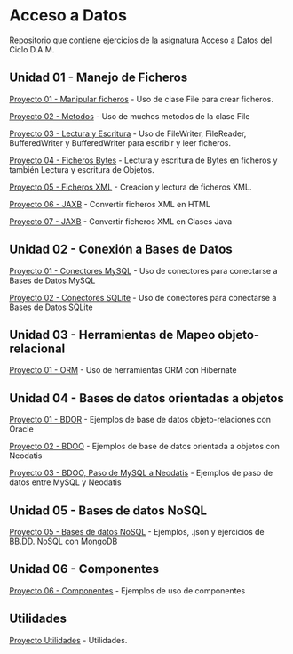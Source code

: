 # Acceso a Datos

Repositorio que contiene ejercicios de la asignatura Acceso a Datos del Ciclo D.A.M.

## Unidad 01 - Manejo de Ficheros

[Proyecto 01 - Manipular ficheros](https://github.com/oscarcillo/AccesoDatos/tree/master/src/UD01_P01_Manipular) - Uso de clase File para crear ficheros.

[Proyecto 02 - Metodos](https://github.com/oscarcillo/AccesoDatos/tree/master/src/UD01_P02_Metodos) - Uso de muchos metodos de la clase File

[Proyecto 03 - Lectura y Escritura](https://github.com/oscarcillo/AccesoDatos/tree/master/src/UD01_P03_lectura_escritura) - Uso de FileWriter, FileReader, BufferedWriter y BufferedWriter para escribir y leer ficheros.

[Proyecto 04 - Ficheros Bytes](https://github.com/oscarcillo/AccesoDatos/tree/master/src/UD01_P04_FicherosBytes) - Lectura y escritura de Bytes en ficheros y también Lectura y escritura de Objetos.

[Proyecto 05 - Ficheros XML](https://github.com/oscarcillo/AccesoDatos/tree/master/src/UD01_P05_FicherosXML) - Creacion y lectura de ficheros XML.

[Proyecto 06 - JAXB](https://github.com/oscarcillo/AccesoDatos/tree/master/src/UD01_P06_JAXB) - Convertir ficheros XML en HTML

[Proyecto 07 - JAXB](https://github.com/oscarcillo/AccesoDatos/tree/master/src/UD01_P07_JAXB_mapear_xml_clase) - Convertir ficheros XML en Clases Java

## Unidad 02 - Conexión a Bases de Datos

[Proyecto 01 - Conectores MySQL](https://github.com/oscarcillo/AccesoDatos/tree/master/src/UD02_P01_Conectores_MySQL) - Uso de conectores para conectarse a Bases de Datos MySQL

[Proyecto 02 - Conectores SQLite](https://github.com/oscarcillo/AccesoDatos/tree/master/src/UD02_P02_ConectoresSQLite) - Uso de conectores para conectarse a Bases de Datos SQLite

## Unidad 03 - Herramientas de Mapeo objeto-relacional

[Proyecto 01 - ORM](https://github.com/oscarcillo/AccesoDatos/tree/master/src/UD03_P01_ORM) - Uso de herramientas ORM con Hibernate

## Unidad 04 - Bases de datos orientadas a objetos

[Proyecto 01 - BDOR](https://github.com/oscarcillo/AccesoDatos/tree/master/src/UD04_P01_BDOR) - Ejemplos de base de datos objeto-relaciones con Oracle

[Proyecto 02 - BDOO](https://github.com/oscarcillo/AccesoDatos/tree/master/src/UD04_P02_BDOO) - Ejemplos de base de datos orientada a objetos con Neodatis

[Proyecto 03 - BDOO, Paso de MySQL a Neodatis](https://github.com/oscarcillo/AccesoDatos/tree/master/src/UD04_P03_BDOO_MySQL_a_Neodatis) - Ejemplos de paso de datos entre MySQL y Neodatis

## Unidad 05 - Bases de datos NoSQL

[Proyecto 05 - Bases de datos NoSQL](https://github.com/oscarcillo/AccesoDatos/tree/master/src/UD05_NoSQL) - Ejemplos, .json y ejercicios de BB.DD. NoSQL con MongoDB

## Unidad 06 - Componentes

[Proyecto 06 - Componentes](https://github.com/oscarcillo/AccesoDatos/tree/master/src/UD05_NoSQL) - Ejemplos de uso de componentes


## Utilidades

[Proyecto Utilidades](https://github.com/oscarcillo/AccesoDatos/tree/master/src/Utilidades) - Utilidades.



